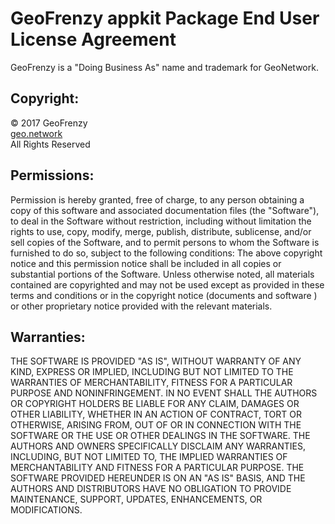 # GeoFrenzy appkit Package End User License Agreement
GeoFrenzy is a "Doing Business As" name and trademark for GeoNetwork.

## Copyright:
&#169; 2017 GeoFrenzy<br>
[geo.network](http://geo.network)<br>
All Rights Reserved

## Permissions:
Permission is hereby granted, free of charge, to any person obtaining a copy
of this software and associated documentation files (the "Software"), to deal
in the Software without restriction, including without limitation the rights
to use, copy, modify, merge, publish, distribute, sublicense, and/or sell
copies of the Software, and to permit persons to whom the Software is
furnished to do so, subject to the following conditions:
The above copyright notice and this permission notice shall be included in all
copies or substantial portions of the Software.
Unless otherwise noted, all materials contained are copyrighted and may not
be used except as provided in these terms and conditions or in the copyright
notice (documents and software ) or other proprietary notice provided with
the relevant materials.

## Warranties:
THE SOFTWARE IS PROVIDED "AS IS", WITHOUT WARRANTY OF ANY KIND, EXPRESS OR
IMPLIED, INCLUDING BUT NOT LIMITED TO THE WARRANTIES OF MERCHANTABILITY,
FITNESS FOR A PARTICULAR PURPOSE AND NONINFRINGEMENT. IN NO EVENT SHALL THE
AUTHORS OR COPYRIGHT HOLDERS BE LIABLE FOR ANY CLAIM, DAMAGES OR OTHER
LIABILITY, WHETHER IN AN ACTION OF CONTRACT, TORT OR OTHERWISE, ARISING FROM,
OUT OF OR IN CONNECTION WITH THE SOFTWARE OR THE USE OR OTHER DEALINGS IN THE
SOFTWARE.
THE AUTHORS AND OWNERS SPECIFICALLY DISCLAIM ANY WARRANTIES,
INCLUDING, BUT NOT LIMITED TO, THE IMPLIED WARRANTIES OF MERCHANTABILITY AND
FITNESS FOR A PARTICULAR PURPOSE. THE SOFTWARE PROVIDED HEREUNDER IS ON AN
"AS IS" BASIS, AND THE AUTHORS AND DISTRIBUTORS HAVE NO OBLIGATION TO
PROVIDE MAINTENANCE, SUPPORT, UPDATES, ENHANCEMENTS, OR MODIFICATIONS.
